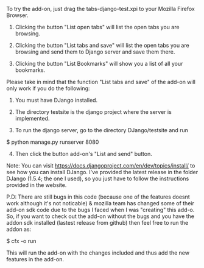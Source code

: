 To try the add-on, just drag the tabs-django-test.xpi to your Mozilla Firefox Browser.

1) Clicking the button "List open tabs" will list the open tabs you are browsing.

2) Clicking the button "List tabs and save" will list the open tabs you are browsing and send them to Django server and save them there.

3) Clicking the button "List Bookmarks" will show you a list of all your bookmarks.


Please take in mind that the function "List tabs and save" of the add-on will only work if you do the following:

1) You must have DJango installed.

2) The directory testsite is the django project where the server is implemented.

3) To run the django server, go to the directory DJango/testsite and run

  $ python manage.py runserver 8080
  
  
4) Then click the button add-on's "List and send" button.


Note: You can visit https://docs.djangoproject.com/en/dev/topics/install/ to see how you can install DJango. I've provided
the latest release in the folder DJango (1.5.4; the one I used), so you just have to follow the instructions provided in the website.


P.D: There are still bugs in this code (because one of the features doesnt work although it's not noticable) & mozilla team has changed some of their add-on sdk code due to the bugs I faced
when I was "creating" this add-o. So, if you want to check out the add-on without the bugs and you have the addon sdk
installed (lastest release from github) then feel free to run the addon as:
  
  $ cfx -o run
  
This will run the add-on with the changes included and thus add the new features in the add-on.
